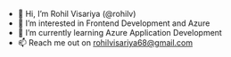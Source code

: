 - 👋 Hi, I’m Rohil Visariya (@rohilv)
- 👀 I’m interested in Frontend Development and Azure
- 🌱 I’m currently learning Azure Application Development
- 📫 Reach me out on rohilvisariya68@gmail.com 
<!-- - 💞️ I’m looking to collaborate on -->

<!---
rohilv/rohilv is a ✨ special ✨ repository because its `README.md` (this file) appears on your GitHub profile.
You can click the Preview link to take a look at your changes.
--->

